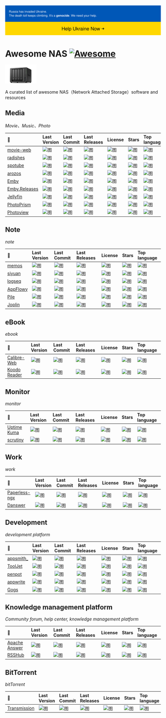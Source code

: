 [![Stand With Ukraine](https://raw.githubusercontent.com/vshymanskyy/StandWithUkraine/main/banner2-direct.svg)](https://stand-with-ukraine.pp.ua)

# Awesome NAS [![Awesome](https://awesome.re/badge-flat2.svg)](https://awesome.re)

<p>
<img src="./public/syno.png" width="20%">
</p>

A curated list of awesome NAS（Network Attached Storage）software and resources

<!-- autogen start -->

## Media

_Movie、Music、Photo_

| 🔗                                                             | Last Version                                                                             | Last Commit                                                                                | Last Releases                                                                               | License                                                                                | Stars                                                                                           | Top language                                                                          |
| :------------------------------------------------------------- | :--------------------------------------------------------------------------------------- | :----------------------------------------------------------------------------------------- | :------------------------------------------------------------------------------------------ | :------------------------------------------------------------------------------------- | :---------------------------------------------------------------------------------------------- | :------------------------------------------------------------------------------------ |
| [movie-web](https://github.com/movie-web/movie-web)            | ![图](https://img.shields.io/github/v/release/movie-web/movie-web?label= "title")        | ![图](https://img.shields.io/github/last-commit/movie-web/movie-web?label= "title")        | ![图](https://img.shields.io/github/release-date/movie-web/movie-web?label= "title")        | ![图](https://img.shields.io/github/license/movie-web/movie-web?label= "title")        | ![图](https://img.shields.io/github/stars/movie-web/movie-web?label=&style=flat "title")        | ![图](https://img.shields.io/github/languages/top/movie-web/movie-web "title")        |
| [radishes](https://github.com/radishes-music/radishes)         | ![图](https://img.shields.io/github/v/release/radishes-music/radishes?label= "title")    | ![图](https://img.shields.io/github/last-commit/radishes-music/radishes?label= "title")    | ![图](https://img.shields.io/github/release-date/radishes-music/radishes?label= "title")    | ![图](https://img.shields.io/github/license/radishes-music/radishes?label= "title")    | ![图](https://img.shields.io/github/stars/radishes-music/radishes?label=&style=flat "title")    | ![图](https://img.shields.io/github/languages/top/radishes-music/radishes "title")    |
| [spotube](https://github.com/KRTirtho/spotube)                 | ![图](https://img.shields.io/github/v/release/KRTirtho/spotube?label= "title")           | ![图](https://img.shields.io/github/last-commit/KRTirtho/spotube?label= "title")           | ![图](https://img.shields.io/github/release-date/KRTirtho/spotube?label= "title")           | ![图](https://img.shields.io/github/license/KRTirtho/spotube?label= "title")           | ![图](https://img.shields.io/github/stars/KRTirtho/spotube?label=&style=flat "title")           | ![图](https://img.shields.io/github/languages/top/KRTirtho/spotube "title")           |
| [arozos](https://github.com/tobychui/arozos)                   | ![图](https://img.shields.io/github/v/release/tobychui/arozos?label= "title")            | ![图](https://img.shields.io/github/last-commit/tobychui/arozos?label= "title")            | ![图](https://img.shields.io/github/release-date/tobychui/arozos?label= "title")            | ![图](https://img.shields.io/github/license/tobychui/arozos?label= "title")            | ![图](https://img.shields.io/github/stars/tobychui/arozos?label=&style=flat "title")            | ![图](https://img.shields.io/github/languages/top/tobychui/arozos "title")            |
| [Emby](https://github.com/MediaBrowser/Emby)                   | ![图](https://img.shields.io/github/v/release/MediaBrowser/Emby?label= "title")          | ![图](https://img.shields.io/github/last-commit/MediaBrowser/Emby?label= "title")          | ![图](https://img.shields.io/github/release-date/MediaBrowser/Emby?label= "title")          | ![图](https://img.shields.io/github/license/MediaBrowser/Emby?label= "title")          | ![图](https://img.shields.io/github/stars/MediaBrowser/Emby?label=&style=flat "title")          | ![图](https://img.shields.io/github/languages/top/MediaBrowser/Emby "title")          |
| [Emby.Releases](https://github.com/MediaBrowser/Emby.Releases) | ![图](https://img.shields.io/github/v/release/MediaBrowser/Emby.Releases?label= "title") | ![图](https://img.shields.io/github/last-commit/MediaBrowser/Emby.Releases?label= "title") | ![图](https://img.shields.io/github/release-date/MediaBrowser/Emby.Releases?label= "title") | ![图](https://img.shields.io/github/license/MediaBrowser/Emby.Releases?label= "title") | ![图](https://img.shields.io/github/stars/MediaBrowser/Emby.Releases?label=&style=flat "title") | ![图](https://img.shields.io/github/languages/top/MediaBrowser/Emby.Releases "title") |
| [Jellyfin](https://github.com/jellyfin/jellyfin)               | ![图](https://img.shields.io/github/v/release/jellyfin/jellyfin?label= "title")          | ![图](https://img.shields.io/github/last-commit/jellyfin/jellyfin?label= "title")          | ![图](https://img.shields.io/github/release-date/jellyfin/jellyfin?label= "title")          | ![图](https://img.shields.io/github/license/jellyfin/jellyfin?label= "title")          | ![图](https://img.shields.io/github/stars/jellyfin/jellyfin?label=&style=flat "title")          | ![图](https://img.shields.io/github/languages/top/jellyfin/jellyfin "title")          |
| [PhotoPrism](https://github.com/photoprism/photoprism)         | ![图](https://img.shields.io/github/v/release/photoprism/photoprism?label= "title")      | ![图](https://img.shields.io/github/last-commit/photoprism/photoprism?label= "title")      | ![图](https://img.shields.io/github/release-date/photoprism/photoprism?label= "title")      | ![图](https://img.shields.io/github/license/photoprism/photoprism?label= "title")      | ![图](https://img.shields.io/github/stars/photoprism/photoprism?label=&style=flat "title")      | ![图](https://img.shields.io/github/languages/top/photoprism/photoprism "title")      |
| [Photoview](https://github.com/photoview/photoview)            | ![图](https://img.shields.io/github/v/release/photoview/photoview?label= "title")        | ![图](https://img.shields.io/github/last-commit/photoview/photoview?label= "title")        | ![图](https://img.shields.io/github/release-date/photoview/photoview?label= "title")        | ![图](https://img.shields.io/github/license/photoview/photoview?label= "title")        | ![图](https://img.shields.io/github/stars/photoview/photoview?label=&style=flat "title")        | ![图](https://img.shields.io/github/languages/top/photoview/photoview "title")        |

## Note

_note_

| 🔗                                                  | Last Version                                                                       | Last Commit                                                                          | Last Releases                                                                         | License                                                                          | Stars                                                                                     | Top language                                                                    |
| :-------------------------------------------------- | :--------------------------------------------------------------------------------- | :----------------------------------------------------------------------------------- | :------------------------------------------------------------------------------------ | :------------------------------------------------------------------------------- | :---------------------------------------------------------------------------------------- | :------------------------------------------------------------------------------ |
| [memos](https://github.com/usememos/memos)          | ![图](https://img.shields.io/github/v/release/usememos/memos?label= "title")       | ![图](https://img.shields.io/github/last-commit/usememos/memos?label= "title")       | ![图](https://img.shields.io/github/release-date/usememos/memos?label= "title")       | ![图](https://img.shields.io/github/license/usememos/memos?label= "title")       | ![图](https://img.shields.io/github/stars/usememos/memos?label=&style=flat "title")       | ![图](https://img.shields.io/github/languages/top/usememos/memos "title")       |
| [siyuan](https://github.com/siyuan-note/siyuan)     | ![图](https://img.shields.io/github/v/release/siyuan-note/siyuan?label= "title")   | ![图](https://img.shields.io/github/last-commit/siyuan-note/siyuan?label= "title")   | ![图](https://img.shields.io/github/release-date/siyuan-note/siyuan?label= "title")   | ![图](https://img.shields.io/github/license/siyuan-note/siyuan?label= "title")   | ![图](https://img.shields.io/github/stars/siyuan-note/siyuan?label=&style=flat "title")   | ![图](https://img.shields.io/github/languages/top/siyuan-note/siyuan "title")   |
| [logseq](https://github.com/logseq/logseq)          | ![图](https://img.shields.io/github/v/release/logseq/logseq?label= "title")        | ![图](https://img.shields.io/github/last-commit/logseq/logseq?label= "title")        | ![图](https://img.shields.io/github/release-date/logseq/logseq?label= "title")        | ![图](https://img.shields.io/github/license/logseq/logseq?label= "title")        | ![图](https://img.shields.io/github/stars/logseq/logseq?label=&style=flat "title")        | ![图](https://img.shields.io/github/languages/top/logseq/logseq "title")        |
| [AppFlowy](https://github.com/AppFlowy-IO/AppFlowy) | ![图](https://img.shields.io/github/v/release/AppFlowy-IO/AppFlowy?label= "title") | ![图](https://img.shields.io/github/last-commit/AppFlowy-IO/AppFlowy?label= "title") | ![图](https://img.shields.io/github/release-date/AppFlowy-IO/AppFlowy?label= "title") | ![图](https://img.shields.io/github/license/AppFlowy-IO/AppFlowy?label= "title") | ![图](https://img.shields.io/github/stars/AppFlowy-IO/AppFlowy?label=&style=flat "title") | ![图](https://img.shields.io/github/languages/top/AppFlowy-IO/AppFlowy "title") |
| [Pile](https://github.com/UdaraJay/Pile)            | ![图](https://img.shields.io/github/v/release/UdaraJay/Pile?label= "title")        | ![图](https://img.shields.io/github/last-commit/UdaraJay/Pile?label= "title")        | ![图](https://img.shields.io/github/release-date/UdaraJay/Pile?label= "title")        | ![图](https://img.shields.io/github/license/UdaraJay/Pile?label= "title")        | ![图](https://img.shields.io/github/stars/UdaraJay/Pile?label=&style=flat "title")        | ![图](https://img.shields.io/github/languages/top/UdaraJay/Pile "title")        |
| [Joplin](https://github.com/laurent22/joplin)       | ![图](https://img.shields.io/github/v/release/laurent22/joplin?label= "title")     | ![图](https://img.shields.io/github/last-commit/laurent22/joplin?label= "title")     | ![图](https://img.shields.io/github/release-date/laurent22/joplin?label= "title")     | ![图](https://img.shields.io/github/license/laurent22/joplin?label= "title")     | ![图](https://img.shields.io/github/stars/laurent22/joplin?label=&style=flat "title")     | ![图](https://img.shields.io/github/languages/top/laurent22/joplin "title")     |

## eBook

_ebook_

| 🔗                                                           | Last Version                                                                            | Last Commit                                                                               | Last Releases                                                                              | License                                                                               | Stars                                                                                          | Top language                                                                         |
| :----------------------------------------------------------- | :-------------------------------------------------------------------------------------- | :---------------------------------------------------------------------------------------- | :----------------------------------------------------------------------------------------- | :------------------------------------------------------------------------------------ | :--------------------------------------------------------------------------------------------- | :----------------------------------------------------------------------------------- |
| [Calibre-Web](https://github.com/janeczku/calibre-web)       | ![图](https://img.shields.io/github/v/release/janeczku/calibre-web?label= "title")      | ![图](https://img.shields.io/github/last-commit/janeczku/calibre-web?label= "title")      | ![图](https://img.shields.io/github/release-date/janeczku/calibre-web?label= "title")      | ![图](https://img.shields.io/github/license/janeczku/calibre-web?label= "title")      | ![图](https://img.shields.io/github/stars/janeczku/calibre-web?label=&style=flat "title")      | ![图](https://img.shields.io/github/languages/top/janeczku/calibre-web "title")      |
| [Koodo Reader](https://github.com/koodo-reader/koodo-reader) | ![图](https://img.shields.io/github/v/release/koodo-reader/koodo-reader?label= "title") | ![图](https://img.shields.io/github/last-commit/koodo-reader/koodo-reader?label= "title") | ![图](https://img.shields.io/github/release-date/koodo-reader/koodo-reader?label= "title") | ![图](https://img.shields.io/github/license/koodo-reader/koodo-reader?label= "title") | ![图](https://img.shields.io/github/stars/koodo-reader/koodo-reader?label=&style=flat "title") | ![图](https://img.shields.io/github/languages/top/koodo-reader/koodo-reader "title") |

## Monitor

_monitor_

| 🔗                                                     | Last Version                                                                       | Last Commit                                                                          | Last Releases                                                                         | License                                                                          | Stars                                                                                     | Top language                                                                    |
| :----------------------------------------------------- | :--------------------------------------------------------------------------------- | :----------------------------------------------------------------------------------- | :------------------------------------------------------------------------------------ | :------------------------------------------------------------------------------- | :---------------------------------------------------------------------------------------- | :------------------------------------------------------------------------------ |
| [Uptime Kuma](https://github.com/louislam/uptime-kuma) | ![图](https://img.shields.io/github/v/release/louislam/uptime-kuma?label= "title") | ![图](https://img.shields.io/github/last-commit/louislam/uptime-kuma?label= "title") | ![图](https://img.shields.io/github/release-date/louislam/uptime-kuma?label= "title") | ![图](https://img.shields.io/github/license/louislam/uptime-kuma?label= "title") | ![图](https://img.shields.io/github/stars/louislam/uptime-kuma?label=&style=flat "title") | ![图](https://img.shields.io/github/languages/top/louislam/uptime-kuma "title") |
| [scrutiny](https://github.com/AnalogJ/scrutiny)        | ![图](https://img.shields.io/github/v/release/AnalogJ/scrutiny?label= "title")     | ![图](https://img.shields.io/github/last-commit/AnalogJ/scrutiny?label= "title")     | ![图](https://img.shields.io/github/release-date/AnalogJ/scrutiny?label= "title")     | ![图](https://img.shields.io/github/license/AnalogJ/scrutiny?label= "title")     | ![图](https://img.shields.io/github/stars/AnalogJ/scrutiny?label=&style=flat "title")     | ![图](https://img.shields.io/github/languages/top/AnalogJ/scrutiny "title")     |

## Work

_work_

| 🔗                                                              | Last Version                                                                              | Last Commit                                                                                 | Last Releases                                                                                | License                                                                                 | Stars                                                                                            | Top language                                                                           |
| :-------------------------------------------------------------- | :---------------------------------------------------------------------------------------- | :------------------------------------------------------------------------------------------ | :------------------------------------------------------------------------------------------- | :-------------------------------------------------------------------------------------- | :----------------------------------------------------------------------------------------------- | :------------------------------------------------------------------------------------- |
| [Paperless-ngx](https://github.com/paperless-ngx/paperless-ngx) | ![图](https://img.shields.io/github/v/release/paperless-ngx/paperless-ngx?label= "title") | ![图](https://img.shields.io/github/last-commit/paperless-ngx/paperless-ngx?label= "title") | ![图](https://img.shields.io/github/release-date/paperless-ngx/paperless-ngx?label= "title") | ![图](https://img.shields.io/github/license/paperless-ngx/paperless-ngx?label= "title") | ![图](https://img.shields.io/github/stars/paperless-ngx/paperless-ngx?label=&style=flat "title") | ![图](https://img.shields.io/github/languages/top/paperless-ngx/paperless-ngx "title") |
| [Danswer](https://github.com/danswer-ai/danswer)                | ![图](https://img.shields.io/github/v/release/danswer-ai/danswer?label= "title")          | ![图](https://img.shields.io/github/last-commit/danswer-ai/danswer?label= "title")          | ![图](https://img.shields.io/github/release-date/danswer-ai/danswer?label= "title")          | ![图](https://img.shields.io/github/license/danswer-ai/danswer?label= "title")          | ![图](https://img.shields.io/github/stars/danswer-ai/danswer?label=&style=flat "title")          | ![图](https://img.shields.io/github/languages/top/danswer-ai/danswer "title")          |

## Development

_development platform_

| 🔗                                                    | Last Version                                                                       | Last Commit                                                                          | Last Releases                                                                         | License                                                                          | Stars                                                                                     | Top language                                                                    |
| :---------------------------------------------------- | :--------------------------------------------------------------------------------- | :----------------------------------------------------------------------------------- | :------------------------------------------------------------------------------------ | :------------------------------------------------------------------------------- | :---------------------------------------------------------------------------------------- | :------------------------------------------------------------------------------ |
| [appsmith\_](https://github.com/appsmithorg/appsmith) | ![图](https://img.shields.io/github/v/release/appsmithorg/appsmith?label= "title") | ![图](https://img.shields.io/github/last-commit/appsmithorg/appsmith?label= "title") | ![图](https://img.shields.io/github/release-date/appsmithorg/appsmith?label= "title") | ![图](https://img.shields.io/github/license/appsmithorg/appsmith?label= "title") | ![图](https://img.shields.io/github/stars/appsmithorg/appsmith?label=&style=flat "title") | ![图](https://img.shields.io/github/languages/top/appsmithorg/appsmith "title") |
| [ToolJet](https://github.com/ToolJet/ToolJet)         | ![图](https://img.shields.io/github/v/release/ToolJet/ToolJet?label= "title")      | ![图](https://img.shields.io/github/last-commit/ToolJet/ToolJet?label= "title")      | ![图](https://img.shields.io/github/release-date/ToolJet/ToolJet?label= "title")      | ![图](https://img.shields.io/github/license/ToolJet/ToolJet?label= "title")      | ![图](https://img.shields.io/github/stars/ToolJet/ToolJet?label=&style=flat "title")      | ![图](https://img.shields.io/github/languages/top/ToolJet/ToolJet "title")      |
| [penpot](https://github.com/penpot/penpot)            | ![图](https://img.shields.io/github/v/release/penpot/penpot?label= "title")        | ![图](https://img.shields.io/github/last-commit/penpot/penpot?label= "title")        | ![图](https://img.shields.io/github/release-date/penpot/penpot?label= "title")        | ![图](https://img.shields.io/github/license/penpot/penpot?label= "title")        | ![图](https://img.shields.io/github/stars/penpot/penpot?label=&style=flat "title")        | ![图](https://img.shields.io/github/languages/top/penpot/penpot "title")        |
| [appwrite](https://github.com/appwrite/appwrite)      | ![图](https://img.shields.io/github/v/release/appwrite/appwrite?label= "title")    | ![图](https://img.shields.io/github/last-commit/appwrite/appwrite?label= "title")    | ![图](https://img.shields.io/github/release-date/appwrite/appwrite?label= "title")    | ![图](https://img.shields.io/github/license/appwrite/appwrite?label= "title")    | ![图](https://img.shields.io/github/stars/appwrite/appwrite?label=&style=flat "title")    | ![图](https://img.shields.io/github/languages/top/appwrite/appwrite "title")    |
| [Gogs](https://github.com/gogs/gogs)                  | ![图](https://img.shields.io/github/v/release/gogs/gogs?label= "title")            | ![图](https://img.shields.io/github/last-commit/gogs/gogs?label= "title")            | ![图](https://img.shields.io/github/release-date/gogs/gogs?label= "title")            | ![图](https://img.shields.io/github/license/gogs/gogs?label= "title")            | ![图](https://img.shields.io/github/stars/gogs/gogs?label=&style=flat "title")            | ![图](https://img.shields.io/github/languages/top/gogs/gogs "title")            |

## Knowledge management platform

_Community forum, help center, knowledge management platform_

| 🔗                                                          | Last Version                                                                          | Last Commit                                                                             | Last Releases                                                                            | License                                                                             | Stars                                                                                        | Top language                                                                       |
| :---------------------------------------------------------- | :------------------------------------------------------------------------------------ | :-------------------------------------------------------------------------------------- | :--------------------------------------------------------------------------------------- | :---------------------------------------------------------------------------------- | :------------------------------------------------------------------------------------------- | :--------------------------------------------------------------------------------- |
| [Apache Answer](https://github.com/apache/incubator-answer) | ![图](https://img.shields.io/github/v/release/apache/incubator-answer?label= "title") | ![图](https://img.shields.io/github/last-commit/apache/incubator-answer?label= "title") | ![图](https://img.shields.io/github/release-date/apache/incubator-answer?label= "title") | ![图](https://img.shields.io/github/license/apache/incubator-answer?label= "title") | ![图](https://img.shields.io/github/stars/apache/incubator-answer?label=&style=flat "title") | ![图](https://img.shields.io/github/languages/top/apache/incubator-answer "title") |
| [RSSHub](https://github.com/DIYgod/RSSHub)                  | ![图](https://img.shields.io/github/v/release/DIYgod/RSSHub?label= "title")           | ![图](https://img.shields.io/github/last-commit/DIYgod/RSSHub?label= "title")           | ![图](https://img.shields.io/github/release-date/DIYgod/RSSHub?label= "title")           | ![图](https://img.shields.io/github/license/DIYgod/RSSHub?label= "title")           | ![图](https://img.shields.io/github/stars/DIYgod/RSSHub?label=&style=flat "title")           | ![图](https://img.shields.io/github/languages/top/DIYgod/RSSHub "title")           |

## BitTorrent

_bitTorrent_

| 🔗                                                           | Last Version                                                                            | Last Commit                                                                               | Last Releases                                                                              | License                                                                               | Stars                                                                                          | Top language                                                                         |
| :----------------------------------------------------------- | :-------------------------------------------------------------------------------------- | :---------------------------------------------------------------------------------------- | :----------------------------------------------------------------------------------------- | :------------------------------------------------------------------------------------ | :--------------------------------------------------------------------------------------------- | :----------------------------------------------------------------------------------- |
| [Transmission](https://github.com/transmission/transmission) | ![图](https://img.shields.io/github/v/release/transmission/transmission?label= "title") | ![图](https://img.shields.io/github/last-commit/transmission/transmission?label= "title") | ![图](https://img.shields.io/github/release-date/transmission/transmission?label= "title") | ![图](https://img.shields.io/github/license/transmission/transmission?label= "title") | ![图](https://img.shields.io/github/stars/transmission/transmission?label=&style=flat "title") | ![图](https://img.shields.io/github/languages/top/transmission/transmission "title") |

<!-- autogen end -->
